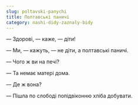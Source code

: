 ```yaml
---
slug: poltavski-panychi
title: Полтавські паничі
category: nashi-didy-zaznaly-bidy
---
```

— Здорові, — каже, — діти!

— Ми, — кажуть, — не діти, а полтавські паничі.

— Чого ж ви на печі?

— Та немає матері дома.

— Де ж вона?

— Пішла по слободі попідвіконню хліба добувати.
